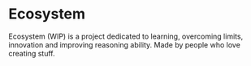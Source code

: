 # Ecosystem
Ecosystem (WIP) is a project dedicated to learning, overcoming limits, innovation and improving reasoning ability. Made by people who love creating stuff.
